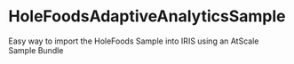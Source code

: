 # HoleFoodsAdaptiveAnalyticsSample
Easy way to import the HoleFoods Sample into IRIS using an AtScale Sample Bundle
